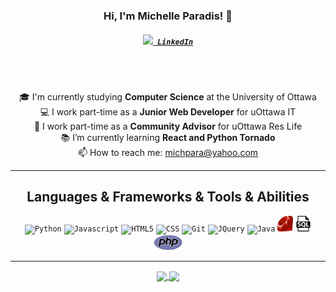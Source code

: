 <h3 align="center">Hi, I'm Michelle Paradis! 👋</h3>
<h5 align="center">
  <code><a href="https://www.linkedin.com/in/michelle-p-5aa062176/" title="LinkedIn Profile"><img width="22" src="https://github.com/zumrudu-anka/zumrudu-anka/blob/master/images/linkedin.svg"> LinkedIn</a></code>
</h5>
<br>
<p align="center">
  <br>
  🎓 I'm currently studying <b>Computer Science</b> at the University of Ottawa
  <br>
  💻 I work part-time as a <b>Junior Web Developer</b> for uOttawa IT
  <br>
  💬 I work part-time as a <b>Community Advisor</b> for uOttawa Res Life
  <br>
  📚 I’m currently learning <b>React and Python Tornado</b>
  <br>
  📫 How to reach me: <a href="mailto: michpara@yahoo.com">michpara@yahoo.com</a>
</p>

<hr>

<h2 align="center">Languages & Frameworks & Tools & Abilities</h2>

<p align="center">
  <code><img title="Python" height="25" src="https://github.com/zumrudu-anka/zumrudu-anka/blob/master/images/python-original.svg"></code>
  <code><img title="Javascript" height="25" src="https://github.com/zumrudu-anka/zumrudu-anka/blob/master/images/javascript.svg"></code>
  <code><img title="HTML5" height="25" src="https://github.com/zumrudu-anka/zumrudu-anka/blob/master/images/html5.svg"></code>
  <code><img title="CSS" height="25" src="https://github.com/zumrudu-anka/zumrudu-anka/blob/master/images/css.svg"></code>
  <code><img title="Git" height="25" src="https://github.com/zumrudu-anka/zumrudu-anka/blob/master/images/git-original.svg"></code>
  <code><img title="JQuery" height="25" src="https://github.com/zumrudu-anka/zumrudu-anka/blob/master/images/jquery-original.svg"></code>
  <code><img title="Java" height="25" src="https://github.com/zumrudu-anka/zumrudu-anka/blob/master/images/java-original.svg"></code>
  <code><img title="Ruby" height="25" src="https://github.com/michpara/michpara/blob/main/images/ruby.svg"></code>
  <code><img title="SQL" height="25" src="https://github.com/michpara/michpara/blob/main/images/sql.svg"></code>
  <code><img title="PHP" height="25" src="https://github.com/michpara/michpara/blob/main/images/php.svg"></code>
</p>

<hr>

<p align=center>
  <a href="https://github.com/michpara/github-readme-stats" title="Go to Source">
    <img height=175 align="center" src="https://github-readme-stats.vercel.app/api?username=michpara&show_icons=true&theme=gotham">
  </a>
  <a href="https://github.com/michpara/github-readme-stats">
  <img height=175 align="center" src="https://github-readme-stats.vercel.app/api/top-langs/?username=michpara&hide=c%23,powershell,java&title_color=2aa889&text_color=99d1ce&icon_color=2bbc8a&bg_color=0c1014&langs_count=8&layout=compact" />
  </a>
</p>

